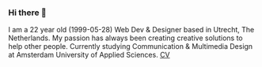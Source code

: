 ### Hi there 👋
I am a 22 year old (1999-05-28) Web Dev & Designer based in Utrecht, The Netherlands. My passion has always been creating creative solutions to help other people. Currently studying Communication & Multimedia Design at Amsterdam University of Applied Sciences. [CV](https://read.cv/sjors)


<!--
**SjorsWijsman/SjorsWijsman** is a ✨ _special_ ✨ repository because its `README.md` (this file) appears on your GitHub profile.

Here are some ideas to get you started:

- 🔭 I’m currently working on ...
- 🌱 I’m currently learning ...
- 👯 I’m looking to collaborate on ...
- 🤔 I’m looking for help with ...
- 💬 Ask me about ...
- 📫 How to reach me: ...
- 😄 Pronouns: ...
- ⚡ Fun fact: ...
-->
